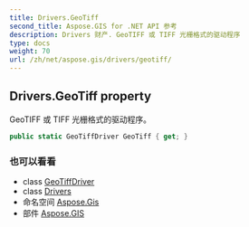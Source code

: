 ```yaml
---
title: Drivers.GeoTiff
second_title: Aspose.GIS for .NET API 参考
description: Drivers 财产. GeoTIFF 或 TIFF 光栅格式的驱动程序
type: docs
weight: 70
url: /zh/net/aspose.gis/drivers/geotiff/
---
```

## Drivers.GeoTiff property

GeoTIFF 或 TIFF 光栅格式的驱动程序。

```csharp
public static GeoTiffDriver GeoTiff { get; }
```

### 也可以看看

* class [GeoTiffDriver](../../../aspose.gis.formats.geotiff/geotiffdriver/)
* class [Drivers](../)
* 命名空间 [Aspose.Gis](../../drivers/)
* 部件 [Aspose.GIS](../../../)


